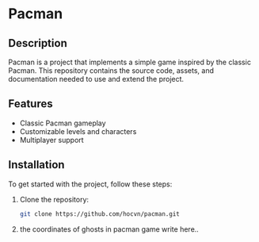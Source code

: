# Pacman

## Description
Pacman is a project that implements a simple game inspired by the classic Pacman. This repository contains the source code, assets, and documentation needed to use and extend the project.

## Features
- Classic Pacman gameplay
- Customizable levels and characters
- Multiplayer support

## Installation

To get started with the project, follow these steps:

1. Clone the repository:
   ```bash
   git clone https://github.com/hocvn/pacman.git

2. the coordinates of ghosts in pacman game
write here..

